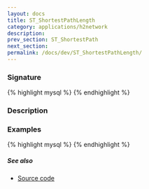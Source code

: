 ```yaml
---
layout: docs
title: ST_ShortestPathLength
category: applications/h2network
description: 
prev_section: ST_ShortestPath
next_section:
permalink: /docs/dev/ST_ShortestPathLength/
---
```


### Signature

{% highlight mysql %}
{% endhighlight %}

### Description

### Examples

{% highlight mysql %}
{% endhighlight %}

##### See also

* <a href="https://github.com/irstv/H2GIS/blob/a8e61ea7f1953d1bad194af926a568f7bc9aac96/h2network/src/main/java/org/h2gis/network/graph_creator/ST_ShortestPathLength.java" target="_blank">Source code</a>
